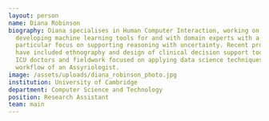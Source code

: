```yaml
---
layout: person
name: Diana Robinson
biography: Diana specialises in Human Computer Interaction, working on
  developing machine learning tools for and with domain experts with a
  particular focus on supporting reasoning with uncertainty. Recent projects
  have included ethnography and design of clinical decision support tools for
  ICU doctors and fieldwork focused on applying data science techniques to the
  workflow of an Assyriologist.
image: /assets/uploads/diana_robinson_photo.jpg
institution: University of Cambridge
department: Computer Science and Technology
position: Research Assistant
team: main
---
```

